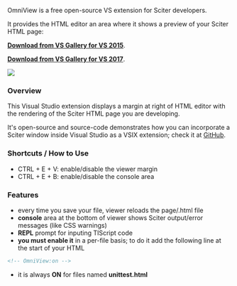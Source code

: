 OmniView is a free open-source VS extension for Sciter developers.

It provides the HTML editor an area where it shows a preview of your Sciter HTML page:


**[<i class="icon-download"></i> Download from VS Gallery for VS 2015](https://marketplace.visualstudio.com/items?itemName=RamonFMendes.OmniView)**.

**[<i class="icon-download"></i> Download from VS Gallery for VS 2017](https://marketplace.visualstudio.com/items?itemName=RamonFMendes.OmniViewforVS2017)**.


<img src="/Content/img/OmniView_viewer.png" />
<br />


### Overview

This Visual Studio extension displays a margin at right of HTML editor with the rendering of the Sciter HTML page you are developing.

It's open-source and source-code demonstrates how you can incorporate a Sciter window inside Visual Studio as a VSIX extension; check it at [GitHub](https://github.com/MISoftware/OmniView).

### Shortcuts / How to Use

- CTRL + E + V: enable/disable the viewer margin
- CTRL + E + B: enable/disable the console area

### Features

- every time you save your file, viewer reloads the page/.html file
- **console** area at the bottom of viewer shows Sciter output/error messages (like CSS warnings)
- **REPL** prompt for inputing TIScript code
- **you must enable it** in a per-file basis; to do it add the following line at the start of your HTML

```HTML
<!-- OmniView:on -->
```

- it is always **ON** for files named **unittest.html**